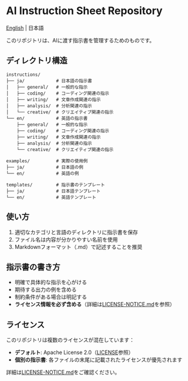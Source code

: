 # AI Instruction Sheet Repository

[English](README_en.md) | 日本語

このリポジトリは、AIに渡す指示書を管理するためのものです。

## ディレクトリ構造

```
instructions/
├── ja/            # 日本語の指示書
│   ├── general/   # 一般的な指示
│   ├── coding/    # コーディング関連の指示
│   ├── writing/   # 文章作成関連の指示
│   ├── analysis/  # 分析関連の指示
│   └── creative/  # クリエイティブ関連の指示
└── en/            # 英語の指示書
    ├── general/   # 一般的な指示
    ├── coding/    # コーディング関連の指示
    ├── writing/   # 文章作成関連の指示
    ├── analysis/  # 分析関連の指示
    └── creative/  # クリエイティブ関連の指示

examples/          # 実際の使用例
├── ja/            # 日本語の例
└── en/            # 英語の例

templates/         # 指示書のテンプレート
├── ja/            # 日本語テンプレート
└── en/            # 英語テンプレート
```

## 使い方

1. 適切なカテゴリと言語のディレクトリに指示書を保存
2. ファイル名は内容が分かりやすい名前を使用
3. Markdownフォーマット（.md）で記述することを推奨

## 指示書の書き方

- 明確で具体的な指示を心がける
- 期待する出力の例を含める
- 制約条件がある場合は明記する
- **ライセンス情報を必ず含める**（詳細は[LICENSE-NOTICE.md](LICENSE-NOTICE.md)を参照）

## ライセンス

このリポジトリは複数のライセンスが混在しています：

- **デフォルト**: Apache License 2.0（[LICENSE](LICENSE)参照）
- **個別の指示書**: 各ファイルの末尾に記載されたライセンスが優先されます

詳細は[LICENSE-NOTICE.md](LICENSE-NOTICE.md)をご確認ください。